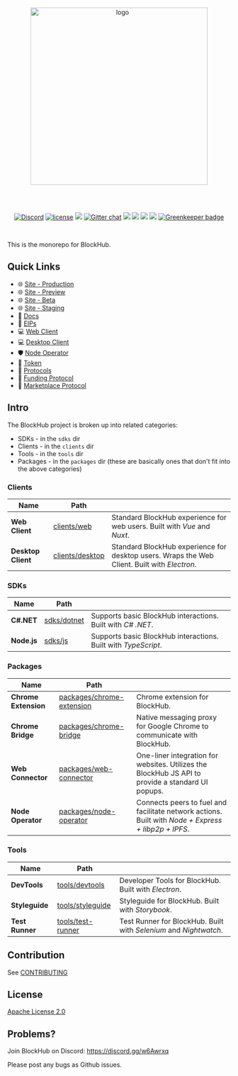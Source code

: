 <div align="center">
  <br>

  <a href="https://hyperbridge.org/"><img src="https://hyperbridge.org/img/blockhub-logotype-color.svg" width="400" alt="logo"></a>

  <br>
  <br>

  [![Discord](https://discordapp.com/api/guilds/458332417909063682/widget.png)](https://discord.gg/w6Awrxq) [![license](https://img.shields.io/hexpm/l/plug.svg)](https://github.com/hyperbridge/blockhub/blob/master/LICENSE.md) [![](https://img.shields.io/badge/whitepaper-v2.0.0-lightgrey.svg)](https://hyperbridge.org/whitepaper) [![Gitter chat](https://img.shields.io/gitter/room/Hyperbridge/Lobby.svg)](https://gitter.im/Hyperbridge/Lobby) [![](https://img.shields.io/badge/telegram-group-blue.svg)](https://t.me/hyperbridgechat) [![](https://img.shields.io/badge/discord-server-brightgreen.svg)](https://discord.gg/w6Awrxq) [![](https://img.shields.io/badge/twitter-%40hyperbridge-blue.svg)](https://twitter.com/@hyperbridge) [![](https://img.shields.io/badge/e--mail-hello%40hyperbridge.org-brightgreen.svg)](mailto:hello@hyperbridge.org) [![Greenkeeper badge](https://badges.greenkeeper.io/hyperbridge/blockhub.svg)](https://greenkeeper.io/)

</div>

<br>

This is the monorepo for BlockHub.

## Quick Links

- 🌐 [Site - Production](https://blockhub.gg/)
- 🌐 [Site - Preview](https://preview.blockhub.gg/)
- 🌐 [Site - Beta](https://beta.blockhub.gg/)
- 🌐 [Site - Staging](https://staging.blockhub.gg/)
- 📖 [Docs](http://docs.hyperbridge.org/blockhub)
- 📓 [EIPs](https://github.com/hyperbridge/EIPs)
- 💻 [Web Client](https://github.com/hyperbridge/blockhub/tree/master/clients/web)
- 💻 [Desktop Client](https://github.com/hyperbridge/blockhub/tree/master/clients/desktop)
- 🛡 [Node Operator](https://github.com/hyperbridge/blockhub/tree/master/packages/node-operator)
- 💎 [Token](https://github.com/hyperbridge/protocol/tree/master/packages/token)
- 🔗 [Protocols](https://github.com/hyperbridge/protocol)
- 🔗 [Funding Protocol](https://github.com/hyperbridge/protocol/tree/master/packages/funding)
- 🔗 [Marketplace Protocol](https://github.com/hyperbridge/protocol/tree/master/packages/marketplace)


## Intro

The BlockHub project is broken up into related categories:

* SDKs - in the `sdks` dir
* Clients - in the `clients` dir
* Tools - in the `tools` dir
* Packages - in the `packages` dir (these are basically ones that don't fit into the above categories)


### Clients

| Name | Path |  |
| --- | --- | --- |
| **Web Client** | [clients/web](clients/web) | Standard BlockHub experience for web users. Built with *Vue* and *Nuxt*. |
| **Desktop Client** | [clients/desktop](clients/desktop) | Standard BlockHub experience for desktop users. Wraps the Web Client. Built with *Electron*. |

### SDKs

| Name | Path |  |
| --- | --- | --- |
| **C#.NET** | [sdks/dotnet](sdks/dotnet) | Supports basic BlockHub interactions. Built with *C# .NET*. |
| **Node.js** | [sdks/js](sdks/node) | Supports basic BlockHub interactions. Built with *TypeScript*. |

### Packages

| Name | Path |  |
| --- | --- | --- |
| **Chrome Extension** | [packages/chrome-extension](packages/chrome-extension) | Chrome extension for BlockHub. |
| **Chrome Bridge** | [packages/chrome-bridge](packages/chrome-bridge) | Native messaging proxy for Google Chrome to communicate with BlockHub. |
| **Web Connector** | [packages/web-connector](packages/web-connector) | One-liner integration for websites. Utilizes the BlockHub JS API to provide a standard UI popups. |
| **Node Operator** | [packages/node-operator](packages/node-operator) | Connects peers to fuel and facilitate network actions. Built with *Node + Express + libp2p + IPFS*. |


### Tools

| Name | Path |  |
| --- | --- | --- |
| **DevTools** | [tools/devtools](tools/devtools) | Developer Tools for BlockHub. Built with *Electron*. |
| **Styleguide** | [tools/styleguide](tools/styleguide) | Styleguide for BlockHub. Built with *Storybook*. |
| **Test Runner** | [tools/test-runner](tools/test-runner) | Test Runner for BlockHub. Built with *Selenium* and *Nightwatch*. |


## Contribution

See [CONTRIBUTING](CONTRIBUTING.md)


## License

[Apache License 2.0](LICENSE.md)


## Problems?

Join BlockHub on Discord:
https://discord.gg/w6Awrxq

Please post any bugs as Github issues.
